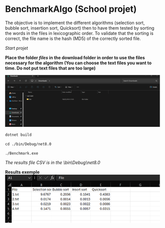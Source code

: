 # BenchmarkAlgo (School projet)

The objective is to implement the different algorithms (selection sort, bubble sort, insertion sort, Quicksort) then to have them tested by sorting the words in the files in lexicographic order. To validate that the sorting is correct, the file name is the hash (MD5) of the correctly sorted file.

*Start projet*

**Place the folder *files* in the download folder in order to use the files necessary for the algorithm (You can choose the text files you want to time. Do not put text files that are too large)**

![Alt Text](./download_files.png "Place the files folder in the download folder in order to use the files necessary for the algorithm")

```
dotnet build
```

```
cd ./bin/Debug/net8.0
```

```
./Benchmark.exe
```

*The results file CSV is in the \bin\Debug\net8.0*

**Results exemple**
![Alt Text](./results.png "Results exemple")